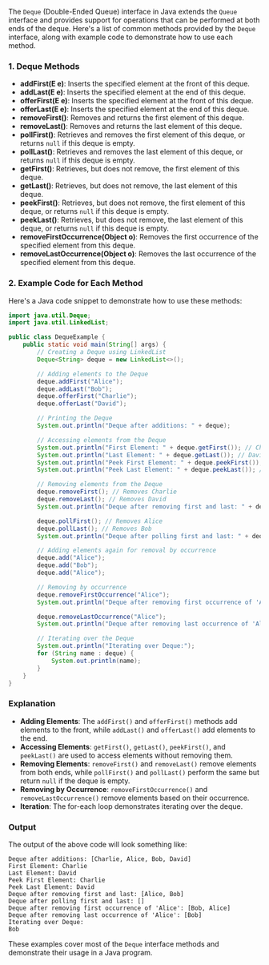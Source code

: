 The `Deque` (Double-Ended Queue) interface in Java extends the `Queue` interface and provides support for operations that can be performed at both ends of the deque. Here's a list of common methods provided by the `Deque` interface, along with example code to demonstrate how to use each method.

### 1. Deque Methods

- **addFirst(E e)**: Inserts the specified element at the front of this deque.
- **addLast(E e)**: Inserts the specified element at the end of this deque.
- **offerFirst(E e)**: Inserts the specified element at the front of this deque.
- **offerLast(E e)**: Inserts the specified element at the end of this deque.
- **removeFirst()**: Removes and returns the first element of this deque.
- **removeLast()**: Removes and returns the last element of this deque.
- **pollFirst()**: Retrieves and removes the first element of this deque, or returns `null` if this deque is empty.
- **pollLast()**: Retrieves and removes the last element of this deque, or returns `null` if this deque is empty.
- **getFirst()**: Retrieves, but does not remove, the first element of this deque.
- **getLast()**: Retrieves, but does not remove, the last element of this deque.
- **peekFirst()**: Retrieves, but does not remove, the first element of this deque, or returns `null` if this deque is empty.
- **peekLast()**: Retrieves, but does not remove, the last element of this deque, or returns `null` if this deque is empty.
- **removeFirstOccurrence(Object o)**: Removes the first occurrence of the specified element from this deque.
- **removeLastOccurrence(Object o)**: Removes the last occurrence of the specified element from this deque.

### 2. Example Code for Each Method

Here's a Java code snippet to demonstrate how to use these methods:

```java
import java.util.Deque;
import java.util.LinkedList;

public class DequeExample {
    public static void main(String[] args) {
        // Creating a Deque using LinkedList
        Deque<String> deque = new LinkedList<>();

        // Adding elements to the Deque
        deque.addFirst("Alice");
        deque.addLast("Bob");
        deque.offerFirst("Charlie");
        deque.offerLast("David");

        // Printing the Deque
        System.out.println("Deque after additions: " + deque);

        // Accessing elements from the Deque
        System.out.println("First Element: " + deque.getFirst()); // Charlie
        System.out.println("Last Element: " + deque.getLast()); // David
        System.out.println("Peek First Element: " + deque.peekFirst()); // Charlie
        System.out.println("Peek Last Element: " + deque.peekLast()); // David

        // Removing elements from the Deque
        deque.removeFirst(); // Removes Charlie
        deque.removeLast(); // Removes David
        System.out.println("Deque after removing first and last: " + deque);

        deque.pollFirst(); // Removes Alice
        deque.pollLast(); // Removes Bob
        System.out.println("Deque after polling first and last: " + deque);

        // Adding elements again for removal by occurrence
        deque.add("Alice");
        deque.add("Bob");
        deque.add("Alice");

        // Removing by occurrence
        deque.removeFirstOccurrence("Alice");
        System.out.println("Deque after removing first occurrence of 'Alice': " + deque);

        deque.removeLastOccurrence("Alice");
        System.out.println("Deque after removing last occurrence of 'Alice': " + deque);

        // Iterating over the Deque
        System.out.println("Iterating over Deque:");
        for (String name : deque) {
            System.out.println(name);
        }
    }
}
```

### Explanation

- **Adding Elements**: The `addFirst()` and `offerFirst()` methods add elements to the front, while `addLast()` and `offerLast()` add elements to the end.
- **Accessing Elements**: `getFirst()`, `getLast()`, `peekFirst()`, and `peekLast()` are used to access elements without removing them.
- **Removing Elements**: `removeFirst()` and `removeLast()` remove elements from both ends, while `pollFirst()` and `pollLast()` perform the same but return `null` if the deque is empty.
- **Removing by Occurrence**: `removeFirstOccurrence()` and `removeLastOccurrence()` remove elements based on their occurrence.
- **Iteration**: The for-each loop demonstrates iterating over the deque.

### Output

The output of the above code will look something like:

```
Deque after additions: [Charlie, Alice, Bob, David]
First Element: Charlie
Last Element: David
Peek First Element: Charlie
Peek Last Element: David
Deque after removing first and last: [Alice, Bob]
Deque after polling first and last: []
Deque after removing first occurrence of 'Alice': [Bob, Alice]
Deque after removing last occurrence of 'Alice': [Bob]
Iterating over Deque:
Bob
```

These examples cover most of the `Deque` interface methods and demonstrate their usage in a Java program.
